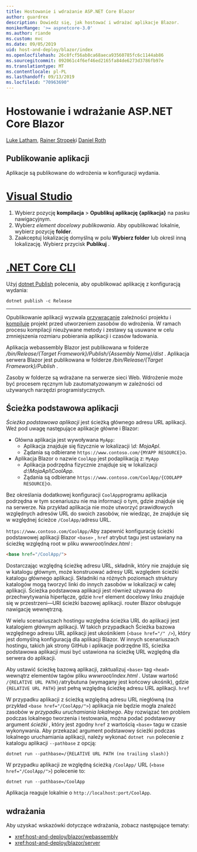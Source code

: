 ```yaml
---
title: Hostowanie i wdrażanie ASP.NET Core Blazor
author: guardrex
description: Dowiedz się, jak hostować i wdrażać aplikacje Blazor.
monikerRange: '>= aspnetcore-3.0'
ms.author: riande
ms.custom: mvc
ms.date: 09/05/2019
uid: host-and-deploy/blazor/index
ms.openlocfilehash: 26c8fcf56ab8ca68aeca93560785fc6c1144ab86
ms.sourcegitcommit: 092061c4f6ef46ed2165fa84de6273d3786fb97e
ms.translationtype: MT
ms.contentlocale: pl-PL
ms.lasthandoff: 09/13/2019
ms.locfileid: "70963690"
---
```

# <a name="host-and-deploy-aspnet-core-blazor"></a>Hostowanie i wdrażanie ASP.NET Core Blazor

[Luke Latham](https://github.com/guardrex), [Rainer Stropek](https://www.timecockpit.com)i [Daniel Roth](https://github.com/danroth27)

## <a name="publish-the-app"></a>Publikowanie aplikacji

Aplikacje są publikowane do wdrożenia w konfiguracji wydania.

# <a name="visual-studiotabvisual-studio"></a>[Visual Studio](#tab/visual-studio)

1. Wybierz pozycję **kompilacja** > **Opublikuj aplikację {aplikacja}** na pasku nawigacyjnym.
1. Wybierz *element docelowy publikowania*. Aby opublikować lokalnie, wybierz pozycję **folder**.
1. Zaakceptuj lokalizację domyślną w polu **Wybierz folder** lub określ inną lokalizację. Wybierz przycisk **Publikuj** .

# <a name="net-core-clitabnetcore-cli"></a>[.NET Core CLI](#tab/netcore-cli)

Użyj [dotnet Publish](/dotnet/core/tools/dotnet-publish) polecenia, aby opublikować aplikację z konfiguracją wydania:

```console
dotnet publish -c Release
```

---

Opublikowanie aplikacji wyzwala [przywracanie](/dotnet/core/tools/dotnet-restore) zależności projektu i [kompiluje](/dotnet/core/tools/dotnet-build) projekt przed utworzeniem zasobów do wdrożenia. W ramach procesu kompilacji nieużywane metody i zestawy są usuwane w celu zmniejszenia rozmiaru pobierania aplikacji i czasów ładowania.

Aplikacja webassembly Blazor jest publikowana w folderze */bin/Release/{Target Framework}/Publish/{Assembly Name}/dist* . Aplikacja serwera Blazor jest publikowana w folderze */bin/Release/{Target Framework}/Publish* .

Zasoby w folderze są wdrażane na serwerze sieci Web. Wdrożenie może być procesem ręcznym lub zautomatyzowanym w zależności od używanych narzędzi programistycznych.

## <a name="app-base-path"></a>Ścieżka podstawowa aplikacji

*Ścieżka podstawowa aplikacji* jest ścieżką głównego adresu URL aplikacji. Weź pod uwagę następujące aplikacje główne i Blazor:

* Główna aplikacja jest wywoływana `MyApp`:
  * Aplikacja znajduje się fizycznie w lokalizacji *\\d: MojaApl*.
  * Żądania są odbierane `https://www.contoso.com/{MYAPP RESOURCE}`o.
* Aplikacja Blazor o nazwie `CoolApp` jest podaplikacją z: `MyApp`
  * Aplikacja podrzędna fizycznie znajduje się w lokalizacji *d:\\MojaApl\\CoolApp*.
  * Żądania są odbierane `https://www.contoso.com/CoolApp/{COOLAPP RESOURCE}`o.

Bez określania dodatkowej konfiguracji `CoolApp`programu aplikacja podrzędna w tym scenariuszu nie ma informacji o tym, gdzie znajduje się na serwerze. Na przykład aplikacja nie może utworzyć prawidłowych względnych adresów URL do swoich zasobów, nie wiedząc, że znajduje się w względnej ścieżce `/CoolApp/`adresu URL.

`https://www.contoso.com/CoolApp/`Aby zapewnić konfigurację ścieżki podstawowej aplikacji Blazor `<base>` , `href` atrybut tagu jest ustawiany na ścieżkę względną root w pliku *wwwroot/index.html* :

```html
<base href="/CoolApp/">
```

Dostarczając względną ścieżkę adresu URL, składnik, który nie znajduje się w katalogu głównym, może konstruować adresy URL względem ścieżki katalogu głównego aplikacji. Składniki na różnych poziomach struktury katalogów mogą tworzyć linki do innych zasobów w lokalizacji w całej aplikacji. Ścieżka podstawowa aplikacji jest również używana do przechwytywania hiperłącze, gdzie `href` element docelowy linku znajduje się w przestrzeni&mdash;URI ścieżki bazowej aplikacji. router Blazor obsługuje nawigację wewnętrzną.

W wielu scenariuszach hostingu względna ścieżka URL do aplikacji jest katalogiem głównym aplikacji. W takich przypadkach Ścieżka bazowa względnego adresu URL aplikacji jest ukośnikiem (`<base href="/" />`), który jest domyślną konfiguracją dla aplikacji Blazor. W innych scenariuszach hostingu, takich jak strony GitHub i aplikacje podrzędne IIS, ścieżka podstawowa aplikacji musi być ustawiona na ścieżkę URL względną dla serwera do aplikacji.

Aby ustawić ścieżkę bazową aplikacji, zaktualizuj `<base>` tag `<head>` wewnątrz elementów tagów pliku *wwwroot/index.html* . Ustaw wartość `/{RELATIVE URL PATH}/`atrybutuna (wymagany jest końcowy ukośnik), gdzie `{RELATIVE URL PATH}` jest pełną względną ścieżkę adresu URL aplikacji. `href`

W przypadku aplikacji z ścieżką względną adresu URL niegłówną (na przykład `<base href="/CoolApp/">`) aplikacja nie będzie mogła znaleźć zasobów w *przypadku uruchamiania lokalnego*. Aby rozwiązać ten problem podczas lokalnego tworzenia i testowania, można podać podstawowy argument *ścieżki* , który jest zgodny `href` z wartością `<base>` tagu w czasie wykonywania. Aby przekazać argument podstawowy ścieżki podczas lokalnego uruchamiania aplikacji, należy wykonać `dotnet run` polecenie z katalogu aplikacji `--pathbase` z opcją:

```console
dotnet run --pathbase=/{RELATIVE URL PATH (no trailing slash)}
```

W przypadku aplikacji ze względną ścieżką `/CoolApp/` URL (`<base href="/CoolApp/">`) polecenie to:

```console
dotnet run --pathbase=/CoolApp
```

Aplikacja reaguje lokalnie o `http://localhost:port/CoolApp`.

## <a name="deployment"></a>wdrażania

Aby uzyskać wskazówki dotyczące wdrażania, zobacz następujące tematy:

* <xref:host-and-deploy/blazor/webassembly>
* <xref:host-and-deploy/blazor/server>
